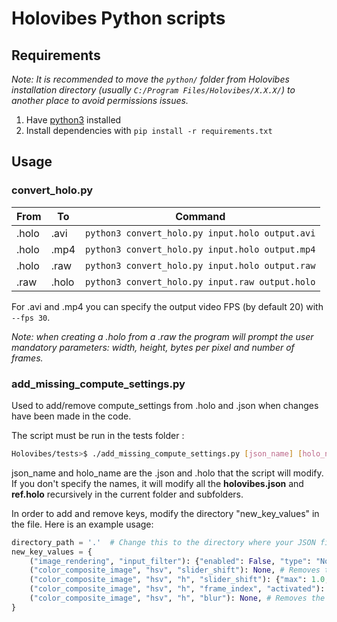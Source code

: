 # Holovibes Python scripts

## Requirements

*Note: It is recommended to move the `python/` folder from Holovibes installation directory (usually `C:/Program Files/Holovibes/X.X.X/`) to another place to avoid permissions issues.*

1. Have [python3](https://www.python.org/downloads/) installed
2. Install dependencies with `pip install -r requirements.txt`

## Usage

### convert_holo.py

| From  | To    | Command                                         |
|-------|-------|-------------------------------------------------|
| .holo | .avi  | `python3 convert_holo.py input.holo output.avi` |
| .holo | .mp4  | `python3 convert_holo.py input.holo output.mp4` |
| .holo | .raw  | `python3 convert_holo.py input.holo output.raw` |
| .raw  | .holo | `python3 convert_holo.py input.raw output.holo` |

For .avi and .mp4 you can specify the output video FPS (by default 20) with `--fps 30`.

*Note: when creating a .holo from a .raw the program will prompt the user mandatory parameters: width, height, bytes per pixel and number of frames.*

### add_missing_compute_settings.py

Used to add/remove compute_settings from .holo and .json when changes have been made in the code.

The script must be run in the tests folder :
```sh
Holovibes/tests>$ ./add_missing_compute_settings.py [json_name] [holo_name]
```
json_name and holo_name are the .json and .holo that the script will modify. If you don't specify the names, it will modify all the **holovibes.json** and **ref.holo** recursively in the current folder and subfolders.

In order to add and remove keys, modify the directory "new_key_values" in the file. Here is an example usage:
```py
directory_path = '.'  # Change this to the directory where your JSON files are located
new_key_values = {
    ("image_rendering", "input_filter"): {"enabled": False, "type": "None"}, # Adds a key
    ("color_composite_image", "hsv", "slider_shift"): None, # Removes the key
    ("color_composite_image", "hsv", "h", "slider_shift"): {"max": 1.0,"min": 0.0}, # Adds the key
    ("color_composite_image", "hsv", "h", "frame_index", "activated"): False, # Adds the key
    ("color_composite_image", "hsv", "h", "blur"): None, # Removes the key
}
```
